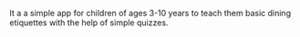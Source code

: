 It a a simple app for children of ages 3-10 years to teach them basic dining etiquettes with the help of simple quizzes.
